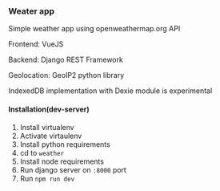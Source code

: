 ### Weater app

Simple weather app using openweathermap.org API

Frontend: VueJS

Backend: Django REST Framework

Geolocation: GeoIP2 python library

IndexedDB implementation with Dexie module is experimental

#### Installation(dev-server)

1. Install virtualenv
2. Activate virtaulenv
3. Install python requirements
4. cd to `weather`
5. Install node requirements
6. Run django server on `:8000` port
7. Run `npm run dev`